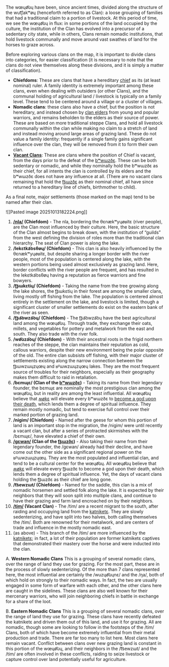 The wœɥø͡uɥ have been, since ancient times, divided along the structure of the wut͡ʃakʷøɥ (henceforth referred to as Clan): a loose grouping of families that had a traditional claim to a portion of livestock. At this period of time, we see the wœɥø͡uɥ in flux: in some portions of the land occupied by the culture, the institution of the Clan has evolved into a precursor of a sedentary city state, while in others, Clans remain nomadic institutions, that hold livestock communally and move around vast swathes of land for the horses to graze across.

Before exploring various clans on the map, it is important to divide clans into categories, for easier classification (it is necessary to note that the clans do not view themselves along these divisions, and it is simply a matter of classification).
- **Chiefdoms**: These are clans that have a hereditary [chief](Clan%20Chief) as its (at least nominal) ruler. A family identity is extremely important among these clans, even when dealing with outsiders (or other Clans), and the communal holding of agricultural land / livestock is typically on a family level. These tend to be centered around a village or a cluster of villages.
- **Nomadic clans**: these clans also have a chief, but the position is not hereditary, and instead chosen by [clan elders](Clan%20Elders) from young and popular warriors, and remains beholden to the elders as their source of power. These are based on more traditional steppe Clans, and hold all livestock communally within the clan while making no claim to a stretch of land and instead moving around large areas of grazing land. These do not value a family identity: frequently if a single family gains significant influence over the clan, they will be removed from it to form their own clan.
- **[Vacant Clans](Vacant%20Clan)**: These are clans where the position of Chief is vacant, from the days prior to the defeat of the [bʷwɯzðɛ](Bwuzde). These can be both sedentary or nomadic, and while they nominally hold the bʷwɯzðɛ as their chief, for all intents the clan is controlled by its elders and the bʷwɯzðɛ does not have any influence at all. (There are no vacant clans remaining that hold the [ʈ͡ʂɯzðɛ](Chuzde) as their nominal chief, all have since returned to a hereditary line of chiefs, birthmother to child).

As a final note, major settlements (those marked on the map) tend to be named after their clan.

![[Pasted image 20251013182224.png]]

1. **[/nla/](Nla%20Clan) (Chiefdom)** - The nla, bordering the θɛnækʷyɥøʁitɛ (river people), are the Clan most influenced by their culture. Here, the basic structure of the Clan almost begins to break down, with the institution of “guilds” from the west defining the division of roles more than the traditional clan hierarchy. The seat of Clan power is along the lake.
2. **/lekɛtka͡osθøɥ/ (Chiefdom)** - This clan is also heavily influenced by the θɛnækʷyɥøʁitɛ, but despite sharing a longer border with the river people, most of the population is centered along the lake, with the western portions being used almost exclusively as grazing land. Here, border conflicts with the river people are frequent, and has resulted in the lekɛtka͡osθøɥ having a reputation as fierce warriors and fine bowyers.
3. **/ʈ͡ʂɯkɛtiɥ/ (Chiefdom)** - Taking the name from the tree growing along the lake shores, the ʈ͡ʂɯkɛtiɥ in their forest are among the smaller clans, living mostly off fishing from the lake. The population is centered almost entirely in the settlement on the lake, and livestock is limited, though a significant cluster of smaller settlements do exist on the eastern bank of the river as seen.
4. **/ʈ͡ʂa͡owza͡oɥ/ (Chiefdom)** - The ʈ͡ʂa͡owza͡oɥ have the best agricultural land among the wœɥø͡uɥ. Through trade, they exchange their oats, millets, and vegetables for pottery and metalwork from the east and south. They also trade with the river folk.
5. **/wø͡uza͡oɥ/ (Chiefdom)** - With their ancestral roots in the frigid northern reaches of the steppe, the clan maintains their reputation as cold, callous warriors, despite their new environment being the polar opposite of the old. The entire clan subsists off fishing, with their major cluster of settlements existing along the narrow connection between the ʈ͡ʂɯwzɯɥzɥœɥ and ʁᵝɯwzɯɥzɥœɥ lakes. They are the most frequent source of troubles for their neighbors, especially as their geography makes them difficult to raid in retaliation.
6. **/bɛmɰɛ/ (Clan of the [bʷwɯzðɛ](Bwuzde))** - Taking its name from their legendary founder, the bɛmɰɛ are nominally the most prestigious clan among the wœɥø͡uɥ, but in reality are among the least influential. All wœɥø͡uɥ believe that [ʍøkɛ](Aiokkais) will elevate every bʷwɯzðɛ to [become a god upon their death](The%20Wajahe%20Pantheon#The%20Younger%20Gods), which lends them a degree of spiritual influence. They remain mostly nomadic, but tend to exercise full control over their marked portion of grazing land.
7. **/nigim/ (Chiefdom)** - Named after the geese for whom this portion of land is an important stop in the migration, the /nigim/ were until recently a vacant clan, but after a series of protracted skirmishes with the /bɛmɰɛ/, have elevated a chief of their own.
8. **[/gɛwan/](Ksehen%20Clan) (Clan of the [ʈ͡ʂɯzðɛ](Chuzde))** - Also taking their name from their legendary founder, the /gɛwan/ already had their decline, and have come out the other side as a significant regional power on the ʁᵝɯwzɯɥzɥœɥ. They are the most populated and influential clan, and tend to be a cultural center for the wœɥø͡uɥ. All wœɥø͡uɥ believe that [ʍøkɛ](Aiokkais) will elevate every ʈ͡ʂɯzðɛ to become a god upon their death, which lends them a degree of spiritual influence. Yet, the days of vacant clans holding the ʈ͡ʂɯzðɛ as their chief are long gone.
9. **/t͡sewzɯt/ (Chiefdom)** - Named for the saddle, this clan is a mix of nomadic horsemen and settled folk along the lake. It is expected by their neighbors that they will soon split into multiple clans, and continue to have their grazing and farm land encroached on by their neighbors.
10. **[/tim/](Tim%20Clan) (Vacant Clan)** - The /tim/ are a recent migrant to the south, after raiding and occupying land from the [katniketɛ](Zuu6). They are slowly sedenterizing, and have split into two halves, both calling themselves the /tim/. Both are renowned for their metalwork, and are centers of trade and influence in the mostly nomadic east.
11. (as above) - This branch of the /tim/ are more influenced by the [katniketɛ](Zuu6); in fact, a lot of their population are former katniketɛ captives that demonstrated their mastery over the horse and were inducted into the clan.

A. **Western Nomadic Clans**
This is a grouping of several nomadic clans, over the range of land they use for grazing. For the most part, these are in the process of slowly sedenterizing. Of the more than 7 clans represented here, the most influential are certainly the /wuzɥø͡uɥnɛ/ and the /ŋa/, both of which hold on strongly to their nomadic ways. In fact, the two are usually engaged in some form of warfare with each other, and the other clans here are caught in the sidelines. These clans are also well known for their mercenary warriors, who will join neighboring chiefs in battle in exchange for a share of the loot.

B. **Eastern Nomadic Clans**
This is a grouping of several nomadic clans, over the range of land they use for grazing. These clans have recently defeated the katniketɛ and driven them out of this land, and use it for grazing. All are nomadic, though some are looking to follow in the footsteps of the /tim/ Clans, both of which have become extremely influential from their metal production and trade. There are far too many to list here. Most clans here remain vacant. 
Conflict between clans over new grazing land is constant in this portion of the wœɥø͡uɥ, and their neighbors in the /t͡sewzɯt/ and the /tim/ are often involved in these conflicts, raiding to seize livestock or capture control over land potentially useful for agriculture.
